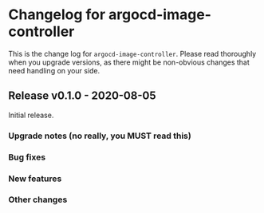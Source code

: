 # Changelog for argocd-image-controller

This is the change log for `argocd-image-controller`. Please read thoroughly
when you upgrade versions, as there might be non-obvious changes that need
handling on your side.

## Release v0.1.0 - 2020-08-05

Initial release.

### Upgrade notes (no really, you MUST read this)

### Bug fixes

### New features

### Other changes
